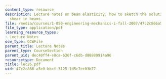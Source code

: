 ```yaml
---
content_type: resource
description: Lecture notes on beam elasticity, how to sketch the solution, and transversal
  shear in beams.
file: /media/courses/1-050-engineering-mechanics-i-fall-2007/47c2c866a5e0bbcf31251d5c7ec03b77_lec26.pdf
file_type: application/pdf
learning_resource_types:
- Lecture Notes
ocw_type: OCWFile
parent_title: Lecture Notes
parent_type: CourseSection
parent_uid: dec40ff4-e8ca-636f-c6db-d88880914a96
resourcetype: Document
title: lec26.pdf
uid: 47c2c866-a5e0-bbcf-3125-1d5c7ec03b77
---
```

